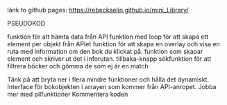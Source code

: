 länk to github pages: https://rebeckaelin.github.io/mini_Library/

PSEUDOKOD

funktion för att hämta data från API
funktion med loop för att skapa ett element per objekt från APIet
funktion för att skapa en overlay och visa en ruta med information om den bok du klickat på.
funktion som skapar element och skriver ut det i inforutan.
tillbaka-knapp
sökfunktion för att filtrera böcker och gömma de som ej är en match

Tänk på att bryta ner i flera mindre funktioner och hålla det dynamiskt.
Interface för bokobjekten i arrayen som kommer från API-anropet.
Jobba mer med pilfunktioner
Kommentera koden
